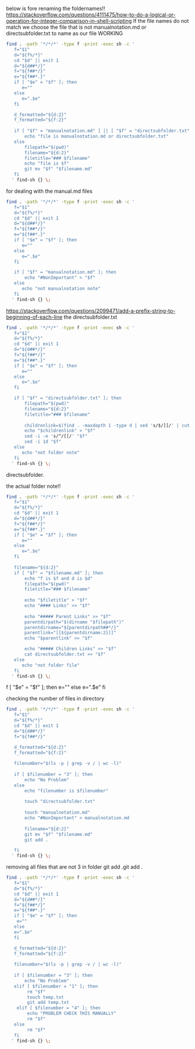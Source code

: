 below is fore renaming the foldernames!!
https://stackoverflow.com/questions/4111475/how-to-do-a-logical-or-operation-for-integer-comparison-in-shell-scripting
If the file names do not match we choose the file that is not manualnotation.md or directsubfolder.txt to name as our file 
WORKING
```bash
find . -path '*/*/*' -type f -print -exec sh -c '
   f="$1"
   d="${f%/*}"
   cd "$d" || exit 1
   d="${d##*/}"
   f="${f##*/}"
   e="${f##*.}"
   if [ "$e" = "$f" ]; then
      e=""
   else
      e=".$e"
   fi

   d_formatted="${d:2}"
   f_formatted="${f:2}"
   
   if [ "$f" = "manualnotation.md" ] || [ "$f" = "directsubfolder.txt" ]; then
       echo "file is manualnotation.md or directsubfolder.txt"
   else
	   filepath="$(pwd)"
	   filename="${d:2}"
	   filetitle="### $filename"
       echo "file is $f"
	   git mv "$f" "$filename.md"
   fi
  ' find-sh {} \;
```


for dealing with the manual.md files

```bash
find . -path '*/*/*' -type f -print -exec sh -c '
   f="$1"
   d="${f%/*}"
   cd "$d" || exit 1
   d="${d##*/}"
   f="${f##*/}"
   e="${f##*.}"
   if [ "$e" = "$f" ]; then
      e=""
   else
      e=".$e"
   fi

   if [ "$f" = "manualnotation.md" ]; then
	   echo "#NonImportant" > "$f"
   else
      echo "not manualnotation note"
   fi
  ' find-sh {} \;
```


https://stackoverflow.com/questions/2099471/add-a-prefix-string-to-beginning-of-each-line
the directsubfolder.txt
```bash
find . -path '*/*/*' -type f -print -exec sh -c '
   f="$1"
   d="${f%/*}"
   cd "$d" || exit 1
   d="${d##*/}"
   f="${f##*/}"
   e="${f##*.}"
   if [ "$e" = "$f" ]; then
      e=""
   else
      e=".$e"
   fi

   if [ "$f" = "directsubfolder.txt" ]; then
       filepath="$(pwd)"
	   filename="${d:2}"
	   filetitle="### $filename"
	   
	   childrenlink=$(find . -maxdepth 1 -type d | sed 's/$/]]/' | cut -c 3- | cut -c 3-)
	   echo "$childrenlink" > "$f"
	   sed -i -e 's/^/[[/' "$f"
	   sed -i 1d "$f"
   else
      echo "not folder note"
   fi
  ' find-sh {} \;
```
directsubfolder.

the actual folder note!!
```bash
find . -path '*/*/*' -type f -print -exec sh -c '
   f="$1"
   d="${f%/*}"
   cd "$d" || exit 1
   d="${d##*/}"
   f="${f##*/}"
   e="${f##*.}"
   if [ "$e" = "$f" ]; then
      e=""
   else
      e=".$e"
   fi
   
   filename="${d:2}"
   if [ "$f" = "$filename.md" ]; then
       echo "f is $f and d is $d"
       filepath="$(pwd)"
	   filetitle="### $filename"
   
	   echo "$filetitle" > "$f"
	   echo "#### Links" >> "$f"
   
	   echo "##### Parent Links" >> "$f"
	   parentdirpath="$(dirname "$filepath")"
	   parentdirname="${parentdirpath##*/}"
	   parentlink="[[${parentdirname:2}]]"
	   echo "$parentlink" >> "$f"

	   echo "##### Children Links" >> "$f"
	   cat directsubfolder.txt >> "$f"
   else
      echo "not folder file"
   fi
  ' find-sh {} \;
```
f [ "$e" = "$f" ]; then
      e=""
   else
      e=".$e"
   fi

checking the number of files in directory
```bash
find . -path '*/*/*' -type f -print -exec sh -c '
   f="$1"
   d="${f%/*}"
   cd "$d" || exit 1
   d="${d##*/}"
   f="${f##*/}"

   d_formatted="${d:2}"
   f_formatted="${f:2}"
   
   filenumber="$(ls -p | grep -v / | wc -l)"
   
   if [ $filenumber = "3" ]; then
	   echo "No Problem"
   else
	   echo "filenumber is $filenumber"
	   
	   touch "directsubfolder.txt"
	   
	   touch "manualnotation.md"
	   echo "#NonImportant" > manualnotation.md
	   
	   filename="${d:2}"
	   git mv "$f" "$filename.md"
	   git add .

   fi
  ' find-sh {} \;
```
removing all files that are not 3 in folder
git add .git add .
```bash
find . -path '*/*/*' -type f -print -exec sh -c '
   f="$1"
   d="${f%/*}"
   cd "$d" || exit 1
   d="${d##*/}"
   f="${f##*/}"
   e="${f##*.}"
   if [ "$e" = "$f" ]; then
    e=""
   else
   e=".$e"
   fi

   d_formatted="${d:2}"
   f_formatted="${f:2}"
   
   filenumber="$(ls -p | grep -v / | wc -l)"
   
   if [ $filenumber = "3" ]; then
   	   echo "No Problem"
   elif [ $filenumber = "1" ]; then
   	    rm "$f"
        touch temp.txt
        git add temp.txt
    elif [ $filenumber = "4" ]; then
   	    echo "PROBLEM CHECK THIS MANUALLY"
   	    rm "$f"
   else
        rm "$f"    
   fi
  ' find-sh {} \;
```